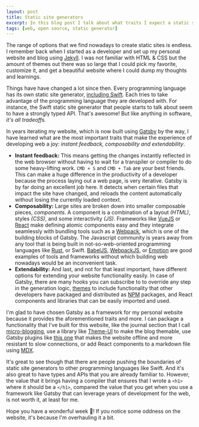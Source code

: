 ```yaml
---
layout: post
title: Static site generators
excerpt: In this blog post I talk about what traits I expect a static site generator to have, and why I believe Gatsby is a more suitable option than other alternatives in the industry.
tags: [web, open source, static generator]
---
```


The range of options that we find nowadays to create static sites is endless. I remember back when I started as a developer and set up my personal website and blog using [Jekyll](https://jekyllrb.com/). I was not familiar with HTML & CSS but the amount of themes out there was so large that I could pick my favorite, customize it, and get a beautiful website where I could dump my thoughts and learnings.

Things have have changed a lot since then. Every programming language has its own static site generator, [including Swift](https://twitter.com/johnsundell/status/1190007933712633856). Each tries to take advantage of the programming language they are developed with. For instance, the Swift static site generator that people starts to talk about seem to have a strongly typed API. That's awesome! But like anything in software, _it's all tradeoffs._

In years iterating my website, which is now built using [Gatsby](https://www.gatsbyjs.org/) by the way, I have learned what are the most important traits that make the experience of developing web a joy: _instant feedback, composability and extendability_.

- **Instant feedback:** This means getting the changes instantly reflected in the web browser without having to wait for a transpiler or compiler to do some heavy-lifting work. `CMD + S` and `CMD + Tab` are your best friends. This can make a huge difference in the productivity of a developer because the process laying out a web page, is very iterative. Gatsby is by far doing an excellent job here. It detects when certain files that impact the site have changed, and reloads the content automatically without losing the currently loaded context.
- **Composability:** Large sites are broken down into smaller composable pieces, _components_. A component is a combination of a layout _(HTML)_, styles _(CSS)_, and some interactivity _(JS)_. Frameworks like [VueJS](https://vuejs.org/) or [React](https://reactjs.org/) make defining atomic components easy and they integrate seamlessly with bundling tools such as a [Webpack](https://webpack.js.org/), which is one of the building blocks of Gatsby. The Javascript community is years away from any tool that is being built in not-so-web-oriented programming languages like [Rust](https://www.rust-lang.org/), or Swift. [BabelJS](https://babeljs.io/), [WebpackJS](https://webpack.js.org/), or [Emotion](https://github.com/emotion-js/emotion) are good examples of tools and frameworks without which building web nowadays would be an inconvenient task.
- **Extendability:** And last, and not for that least important, have different options for extending your website functionality easily. In case of Gatsby, there are many hooks you can subscribe to to override any step in the generation logic, [themes](https://www.gatsbyjs.org/docs/themes/what-are-gatsby-themes/) to include functionality that other developers have packaged and distributed as [NPM](https://www.npmjs.com/) packages, and React components and libraries that can be easily imported and used.

I'm glad to have chosen Gatsby as a framework for my personal website because it provides the aforementioned traits and more. I can package a functionality that I've built for this website, like the journal section that I call [micro-blogging](https://github.com/tuist/gatsby-theme-micro-blog), use a library like [Theme-UI](https://theme-ui.com/getting-started) to make the blog themable, use Gatsby plugins like [this one](https://www.gatsbyjs.org/packages/gatsby-plugin-offline/) that makes the website offline and more resistant to slow connections, or add React components to a markdown file using [MDX](https://mdxjs.com/getting-started/gatsby).

It's great to see though that there are people pushing the boundaries of static site generators to other programming languages like Swift. And it's also great to have types and APIs that you are already familiar to. However, the value that it brings having a compiler that ensures that I wrote a `<h1>` where it should be a `</h1>`, compared the value that you get when you use a framework like Gatsby that can leverage years of development for the web, is not worth it, at least for me.

Hope you have a wonderful week 👋! If you notice some oddness on the website, it's because I'm overhauling it a bit.

